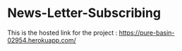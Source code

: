# News-Letter-Subscribing

This is the hosted link for the project : https://pure-basin-02954.herokuapp.com/ 
